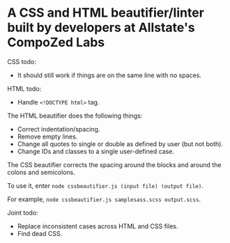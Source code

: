 # A CSS and HTML beautifier/linter built by developers at Allstate's CompoZed Labs

CSS todo:
- It should still work if things are on the same line with no spaces.

HTML todo:
- Handle `<!DOCTYPE html>` tag.

The HTML beautifier does the following things:
- Correct indentation/spacing.
- Remove empty lines.
- Change all quotes to single or double as defined by user (but not both).
- Change IDs and classes to a single user-defined case.

The CSS beautifier corrects the spacing around the blocks and around the colons and semicolons.

To use it, enter `node cssbeautifier.js (input file) (output file)`.

For example, `node cssbeautifier.js samplesass.scss output.scss`.

Joint todo:
- Replace inconsistent cases across HTML and CSS files.
- Find dead CSS.
